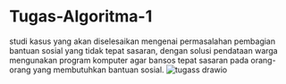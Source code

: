 # Tugas-Algoritma-1
studi kasus yang akan diselesaikan mengenai permasalahan pembagian bantuan sosial yang tidak tepat sasaran, dengan solusi pendataan warga mengunakan program komputer agar bansos tepat sasaran pada orang- orang yang membutuhkan bantuan sosial.
![tugass drawio](https://github.com/Mirsyadf/Tugas-Algoritma-1/assets/149798625/6eb21955-caec-4ff8-872a-90239531507a)
